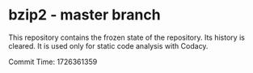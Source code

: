 # bzip2 - master branch

This repository contains the frozen state of the repository.
Its history is cleared. It is used only for static code
analysis with Codacy.

Commit Time: 1726361359